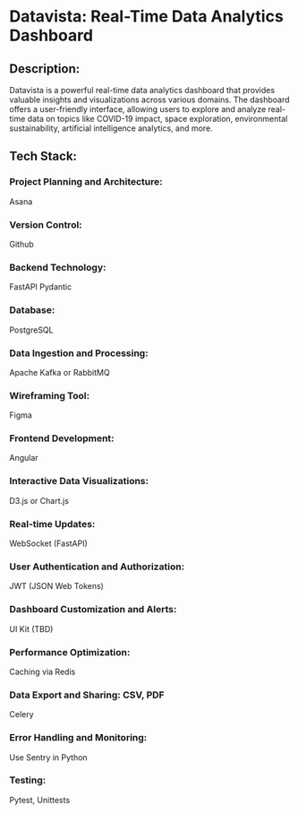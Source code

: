 # Datavista: Real-Time Data Analytics Dashboard

## Description:
Datavista is a powerful real-time data analytics dashboard that provides valuable insights and visualizations across various domains. The dashboard offers a user-friendly interface, allowing users to explore and analyze real-time data on topics like COVID-19 impact, space exploration, environmental sustainability, artificial intelligence analytics, and more.

## Tech Stack:

### Project Planning and Architecture: 
Asana

### Version Control: 
Github

### Backend Technology: 
FastAPI
Pydantic


### Database: 
PostgreSQL

### Data Ingestion and Processing: 
Apache Kafka or RabbitMQ

### Wireframing Tool: 
Figma

### Frontend Development: 
Angular

### Interactive Data Visualizations: 
D3.js or Chart.js

### Real-time Updates: 
WebSocket (FastAPI)

### User Authentication and Authorization: 
JWT (JSON Web Tokens)

### Dashboard Customization and Alerts: 
UI Kit (TBD)

### Performance Optimization: 
Caching via Redis

### Data Export and Sharing: CSV, PDF
Celery

### Error Handling and Monitoring: 
Use Sentry in Python

### Testing: 
Pytest, Unittests